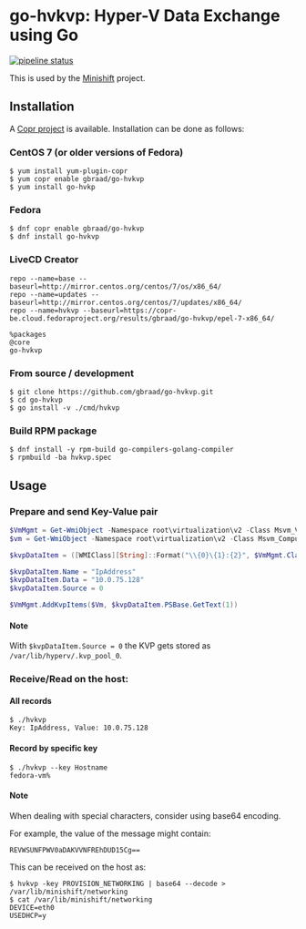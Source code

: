 go-hvkvp: Hyper-V Data Exchange using Go
========================================

[![pipeline status](https://gitlab.com/gbraad/go-hvkvp/badges/master/pipeline.svg)](https://gitlab.com/gbraad/go-hvkvp/commits/master)

This is used by the [Minishift](https://github.com/minishift) project.


## Installation
A [Copr project](https://copr.fedorainfracloud.org/coprs/gbraad/go-hvkvp) is available. Installation can be done as follows:

### CentOS 7 (or older versions of Fedora)
```
$ yum install yum-plugin-copr 
$ yum copr enable gbraad/go-hvkvp
$ yum install go-hvkp
```

### Fedora
```
$ dnf copr enable gbraad/go-hvkvp
$ dnf install go-hvkvp
```

### LiveCD Creator
```
repo --name=base --baseurl=http://mirror.centos.org/centos/7/os/x86_64/
repo --name=updates --baseurl=http://mirror.centos.org/centos/7/updates/x86_64/
repo --name=hvkvp --baseurl=https://copr-be.cloud.fedoraproject.org/results/gbraad/go-hvkvp/epel-7-x86_64/

%packages
@core
go-hvkvp
```

### From source / development
```
$ git clone https://github.com/gbraad/go-hvkvp.git
$ cd go-hvkvp
$ go install -v ./cmd/hvkvp
```

### Build RPM package
```
$ dnf install -y rpm-build go-compilers-golang-compiler
$ rpmbuild -ba hvkvp.spec
```

## Usage

### Prepare and send Key-Value pair
```powershell
$VmMgmt = Get-WmiObject -Namespace root\virtualization\v2 -Class Msvm_VirtualSystemManagementService  
$vm = Get-WmiObject -Namespace root\virtualization\v2 -Class Msvm_ComputerSystem -Filter {ElementName = 'MyVM'}

$kvpDataItem = ([WMIClass][String]::Format("\\{0}\{1}:{2}", $VmMgmt.ClassPath.Server, $VmMgmt.ClassPath.NamespacePath, "Msvm_KvpExchangeDataItem")).CreateInstance()

$kvpDataItem.Name = "IpAddress"
$kvpDataItem.Data = "10.0.75.128"
$kvpDataItem.Source = 0

$VmMgmt.AddKvpItems($Vm, $kvpDataItem.PSBase.GetText(1))
```

#### Note
With `$kvpDataItem.Source = 0` the KVP gets stored as `/var/lib/hyperv/.kvp_pool_0`.


### Receive/Read on the host:

#### All records
```
$ ./hvkvp
Key: IpAddress, Value: 10.0.75.128
```

#### Record by specific key
```
$ ./hvkvp --key Hostname
fedora-vm%
```

#### Note
When dealing with special characters, consider using base64 encoding.

For example, the value of the message might contain:
```
REVWSUNFPWV0aDAKVVNFREhDUD15Cg==
```

This can be received on the host as:
```
$ hvkvp -key PROVISION_NETWORKING | base64 --decode > /var/lib/minishift/networking
$ cat /var/lib/minishift/networking
DEVICE=eth0
USEDHCP=y
```

